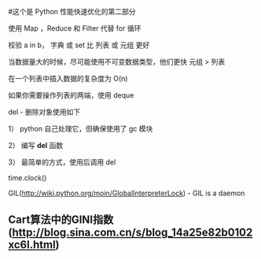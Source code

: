 #这个是 Python 性能快速优化的第二部分

使用 Map ，Reduce 和 Filter 代替 for 循环 

校验 a in b， 字典 或 set 比 列表 或 元组 更好

当数据量大的时候，尽可能使用不可变数据类型，他们更快 元组 > 列表

在一个列表中插入数据的复杂度为 O(n)

如果你需要操作列表的两端，使用 deque

del - 删除对象使用如下

1） python 自己处理它，但确保使用了 gc 模块

2） 编写 __del__ 函数

3） 最简单的方式，使用后调用 del

time.clock()

GIL(http://wiki.python.org/moin/GlobalInterpreterLock) - GIL is a daemon

## Cart算法中的GINI指数(http://blog.sina.com.cn/s/blog_14a25e82b0102xc6l.html)
